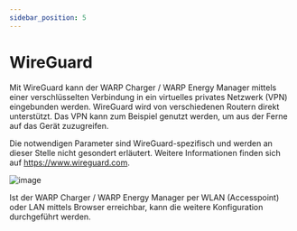 ```yaml
---
sidebar_position: 5
---
```



# WireGuard

Mit WireGuard kann der WARP Charger / WARP Energy Manager mittels einer verschlüsselten Verbindung
in ein virtuelles privates Netzwerk (VPN) eingebunden werden. WireGuard
wird von verschiedenen Routern direkt unterstützt. Das VPN kann zum
Beispiel genutzt werden, um aus der Ferne auf das Gerät zuzugreifen.

Die notwendigen Parameter sind WireGuard-spezifisch und werden an dieser
Stelle nicht gesondert erläutert. Weitere Informationen finden sich auf
https://www.wireguard.com.

![image](/img/webinterface/system/network_wireguard.png)

Ist der WARP Charger / WARP Energy Manager per WLAN (Accesspoint) oder LAN mittels Browser
erreichbar, kann die weitere Konfiguration durchgeführt werden. 
